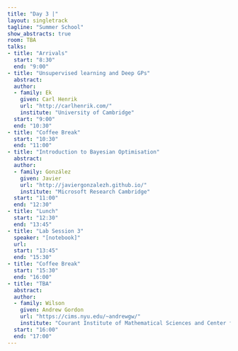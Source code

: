 ```yaml
---
title: "Day 3 |"
layout: singletrack
tagline: "Summer School"
show_abstracts: true
room: TBA
talks:
- title: "Arrivals"
  start: "8:30"
  end: "9:00"
- title: "Unsupervised learning and Deep GPs"
  abstract:
  author:
  - family: Ek
    given: Carl Henrik
    url: "http://carlhenrik.com/"
    institute: "University of Cambridge"
  start: "9:00"
  end: "10:30"
- title: "Coffee Break"
  start: "10:30"
  end: "11:00"
- title: "Introduction to Bayesian Optimisation"
  abstract:
  author:
  - family: González
    given: Javier
    url: "http://javiergonzalezh.github.io/"
    institute: "Microsoft Research Cambridge"
  start: "11:00"
  end: "12:30"
- title: "Lunch"
  start: "12:30"
  end: "13:45"
- title: "Lab Session 3"
  speaker: "[notebook]"
  url:
  start: "13:45"
  end: "15:30"
- title: "Coffee Break"
  start: "15:30"
  end: "16:00"
- title: "TBA"
  abstract:
  author:
  - family: Wilson
    given: Andrew Gordon
    url: "https://cims.nyu.edu/~andrewgw/"
    institute: "Courant Institute of Mathematical Sciences and Center for Data Science, New York University"
  start: "16:00"
  end: "17:00"
---
```


